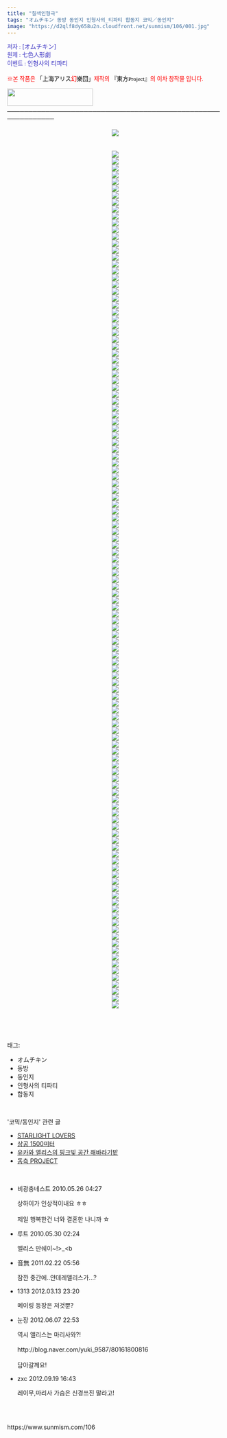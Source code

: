 ```yaml
---
title: "칠색인형극"
tags: "オムチキン 동방 동인지 인형사의_티파티 합동지 코믹／동인지"
image: "https://d2qlf8dy658u2n.cloudfront.net/sunmism/106/001.jpg"
---
```

<div class="article">
<div class="jb-article"><div>
<p><font color="#3a32c3"><span style="font-size: 10pt;"><span style="font-family: Dotum;"><span style="font-family: Dotum;"><span style="font-size: 10pt;"><span style="font-size: 10pt;">저자 : </span></span></span></span></span>[オムチキン]<br/>
</font><font color="#3a32c3"><span style="font-size: 10pt;"><span style="font-family: Dotum;"><span style="font-family: Dotum;"><span style="font-size: 10pt;"><span style="font-size: 10pt;">원제 : 七色人形劇</span></span></span></span></span><br/>
</font><font color="#3a32c3"><span style="font-size: 10pt;"><span style="font-family: Dotum;"><span style="font-family: Dotum;"><span style="font-size: 10pt;"><span style="font-size: 10pt;">이벤트 : </span></span></span></span></span>인형사의 티파티<br/>
<br/>
</font><span style="font-size: 10pt;"><font color="#ff0000"><span style="font-size: 10pt;"><span style="font-family: Dotum;"><span style="font-size: 10pt;"><span style="font-size: 10pt;">※본 작품은 </span></span></span><font color="#000000"><span style="font-family: Dotum;"><span style="font-size: 10pt;"><span style="font-size: 10pt;">「</span></span></span></font></span><font color="#000000" size="+0"><span style="font-size: 10pt;"><span style="font-family: Dotum;"><span style="font-size: 10pt;"><span style="font-size: 10pt;">上海アリス</span></span></span><font color="#ff0000"><span style="font-family: Dotum;"><span style="font-size: 10pt;"><span style="font-size: 10pt;">幻</span></span></span></font><span style="font-family: Dotum;"><span style="font-size: 10pt;"><span style="font-size: 10pt;">樂団」<font color="#ff0000">제작의</font> 『</span></span></span></span></font><span style="font-size: 10pt;"><font color="#000000"><span style="font-family: Dotum;"><span style="font-size: 10pt;"><span style="font-size: 10pt;">東方Project』</span></span></span></font><span style="font-family: Dotum;"><span style="font-size: 10pt;"><span style="font-size: 10pt;">의 이차 창작물 입니다.</span></span></span></span><br/>
</font></span></p>
<span style="font-size: 10pt;"><span style="font-family: Dotum;"><span style="font-size: 10pt;"><span style="font-size: 10pt;">﻿</span></span></span></span><span style="font-size: 10pt;"><span style="font-family: Dotum;"><span style="font-size: 10pt;"><span style="font-size: 10pt;">﻿</span></span></span></span><span style="font-family: Dotum;"><span style="font-size: 10pt;"><span style="font-size: 10pt;"><a href="http://www16.big.or.jp/%7Ezun/" target="_blank" title="[上海アリス幻樂団]으로 이동합니다."><img height="40" src="http://www16.big.or.jp/%7Ezun/image/banner.gif" width="200"/></a></span></span></span><br/>
─────────────────────────────────────────────────────────────<br/>
<br/>
<div class="imageblock center" style="text-align: center; clear: both;"><img src="{{ site.imgserver12 }}/sunmism/106/001.jpg"/></div><br/>
 <div class="imageblock center" style="text-align: center; clear: both;"><img src="{{ site.imgserver12 }}/sunmism/106/002.jpg"/></div><div class="imageblock center" style="text-align: center; clear: both;"><img src="{{ site.imgserver12 }}/sunmism/106/003.jpg"/></div><div class="imageblock center" style="text-align: center; clear: both;"><img src="{{ site.imgserver12 }}/sunmism/106/004.jpg"/></div><div class="imageblock center" style="text-align: center; clear: both;"><img src="{{ site.imgserver12 }}/sunmism/106/005.jpg"/></div><div class="imageblock center" style="text-align: center; clear: both;"><img src="{{ site.imgserver12 }}/sunmism/106/006.jpg"/></div><div class="imageblock center" style="text-align: center; clear: both;"><img src="{{ site.imgserver12 }}/sunmism/106/007.jpg"/></div><div class="imageblock center" style="text-align: center; clear: both;"><img src="{{ site.imgserver12 }}/sunmism/106/008.jpg"/></div><div class="imageblock center" style="text-align: center; clear: both;"><img src="{{ site.imgserver12 }}/sunmism/106/009.jpg"/></div><div class="imageblock center" style="text-align: center; clear: both;"><img src="{{ site.imgserver12 }}/sunmism/106/010.jpg"/></div><div class="imageblock center" style="text-align: center; clear: both;"><img src="{{ site.imgserver12 }}/sunmism/106/011.jpg"/></div><div class="imageblock center" style="text-align: center; clear: both;"><img src="{{ site.imgserver12 }}/sunmism/106/012.jpg"/></div><div class="imageblock center" style="text-align: center; clear: both;"><img src="{{ site.imgserver12 }}/sunmism/106/013.jpg"/></div><div class="imageblock center" style="text-align: center; clear: both;"><img src="{{ site.imgserver12 }}/sunmism/106/014.jpg"/></div><div class="imageblock center" style="text-align: center; clear: both;"><img src="{{ site.imgserver12 }}/sunmism/106/015.jpg"/></div><div class="imageblock center" style="text-align: center; clear: both;"><img src="{{ site.imgserver12 }}/sunmism/106/016.jpg"/></div><div class="imageblock center" style="text-align: center; clear: both;"><img src="{{ site.imgserver12 }}/sunmism/106/017.jpg"/></div><div class="imageblock center" style="text-align: center; clear: both;"><img src="{{ site.imgserver12 }}/sunmism/106/018.jpg"/></div><div class="imageblock center" style="text-align: center; clear: both;"><img src="{{ site.imgserver12 }}/sunmism/106/019.jpg"/></div><div class="imageblock center" style="text-align: center; clear: both;"><img src="{{ site.imgserver12 }}/sunmism/106/020.jpg"/></div><div class="imageblock center" style="text-align: center; clear: both;"><img src="{{ site.imgserver12 }}/sunmism/106/021.jpg"/></div><div class="imageblock center" style="text-align: center; clear: both;"><img src="{{ site.imgserver12 }}/sunmism/106/022.jpg"/></div><div class="imageblock center" style="text-align: center; clear: both;"><img src="{{ site.imgserver12 }}/sunmism/106/023.jpg"/></div><div class="imageblock center" style="text-align: center; clear: both;"><img src="{{ site.imgserver12 }}/sunmism/106/024.jpg"/></div><div class="imageblock center" style="text-align: center; clear: both;"><img src="{{ site.imgserver12 }}/sunmism/106/025.jpg"/></div><div class="imageblock center" style="text-align: center; clear: both;"><img src="{{ site.imgserver12 }}/sunmism/106/026.jpg"/></div><div class="imageblock center" style="text-align: center; clear: both;"><img src="{{ site.imgserver12 }}/sunmism/106/027.jpg"/></div><div class="imageblock center" style="text-align: center; clear: both;"><img src="{{ site.imgserver12 }}/sunmism/106/028.jpg"/></div><div class="imageblock center" style="text-align: center; clear: both;"><img src="{{ site.imgserver12 }}/sunmism/106/029.jpg"/></div><div class="imageblock center" style="text-align: center; clear: both;"><img src="{{ site.imgserver12 }}/sunmism/106/030.jpg"/></div><div class="imageblock center" style="text-align: center; clear: both;"><img src="{{ site.imgserver12 }}/sunmism/106/031.jpg"/></div><div class="imageblock center" style="text-align: center; clear: both;"><img src="{{ site.imgserver12 }}/sunmism/106/032.jpg"/></div><div class="imageblock center" style="text-align: center; clear: both;"><img src="{{ site.imgserver12 }}/sunmism/106/033.jpg"/></div><div class="imageblock center" style="text-align: center; clear: both;"><img src="{{ site.imgserver12 }}/sunmism/106/034.jpg"/></div><div class="imageblock center" style="text-align: center; clear: both;"><img src="{{ site.imgserver12 }}/sunmism/106/035.jpg"/></div><div class="imageblock center" style="text-align: center; clear: both;"><img src="{{ site.imgserver12 }}/sunmism/106/036.jpg"/></div><div class="imageblock center" style="text-align: center; clear: both;"><img src="{{ site.imgserver12 }}/sunmism/106/037.jpg"/></div><div class="imageblock center" style="text-align: center; clear: both;"><img src="{{ site.imgserver12 }}/sunmism/106/038.jpg"/></div><div class="imageblock center" style="text-align: center; clear: both;"><img src="{{ site.imgserver12 }}/sunmism/106/039.jpg"/></div><div class="imageblock center" style="text-align: center; clear: both;"><img src="{{ site.imgserver12 }}/sunmism/106/040.jpg"/></div><div class="imageblock center" style="text-align: center; clear: both;"><img src="{{ site.imgserver12 }}/sunmism/106/041.jpg"/></div><div class="imageblock center" style="text-align: center; clear: both;"><img src="{{ site.imgserver12 }}/sunmism/106/042.jpg"/></div><div class="imageblock center" style="text-align: center; clear: both;"><img src="{{ site.imgserver12 }}/sunmism/106/043.jpg"/></div><div class="imageblock center" style="text-align: center; clear: both;"><img src="{{ site.imgserver12 }}/sunmism/106/044.jpg"/></div><div class="imageblock center" style="text-align: center; clear: both;"><img src="{{ site.imgserver12 }}/sunmism/106/045.jpg"/></div><div class="imageblock center" style="text-align: center; clear: both;"><img src="{{ site.imgserver12 }}/sunmism/106/046.jpg"/></div><div class="imageblock center" style="text-align: center; clear: both;"><img src="{{ site.imgserver12 }}/sunmism/106/047.jpg"/></div><div class="imageblock center" style="text-align: center; clear: both;"><img src="{{ site.imgserver12 }}/sunmism/106/048.jpg"/></div><div class="imageblock center" style="text-align: center; clear: both;"><img src="{{ site.imgserver12 }}/sunmism/106/049.jpg"/></div><div class="imageblock center" style="text-align: center; clear: both;"><img src="{{ site.imgserver12 }}/sunmism/106/050.jpg"/></div><div class="imageblock center" style="text-align: center; clear: both;"><img src="{{ site.imgserver12 }}/sunmism/106/051.jpg"/></div><div class="imageblock center" style="text-align: center; clear: both;"><img src="{{ site.imgserver12 }}/sunmism/106/052.jpg"/></div><div class="imageblock center" style="text-align: center; clear: both;"><img src="{{ site.imgserver12 }}/sunmism/106/053.jpg"/></div><div class="imageblock center" style="text-align: center; clear: both;"><img src="{{ site.imgserver12 }}/sunmism/106/054.jpg"/></div><div class="imageblock center" style="text-align: center; clear: both;"><img src="{{ site.imgserver12 }}/sunmism/106/055.jpg"/></div><div class="imageblock center" style="text-align: center; clear: both;"><img src="{{ site.imgserver12 }}/sunmism/106/056.jpg"/></div><div class="imageblock center" style="text-align: center; clear: both;"><img src="{{ site.imgserver12 }}/sunmism/106/057.jpg"/></div><div class="imageblock center" style="text-align: center; clear: both;"><img src="{{ site.imgserver12 }}/sunmism/106/058.jpg"/></div><div class="imageblock center" style="text-align: center; clear: both;"><img src="{{ site.imgserver12 }}/sunmism/106/059.jpg"/></div><div class="imageblock center" style="text-align: center; clear: both;"><img src="{{ site.imgserver12 }}/sunmism/106/060.jpg"/></div><div class="imageblock center" style="text-align: center; clear: both;"><img src="{{ site.imgserver12 }}/sunmism/106/061.jpg"/></div><div class="imageblock center" style="text-align: center; clear: both;"><img src="{{ site.imgserver12 }}/sunmism/106/062.jpg"/></div><div class="imageblock center" style="text-align: center; clear: both;"><img src="{{ site.imgserver12 }}/sunmism/106/063.jpg"/></div><div class="imageblock center" style="text-align: center; clear: both;"><img src="{{ site.imgserver12 }}/sunmism/106/064.jpg"/></div><div class="imageblock center" style="text-align: center; clear: both;"><img src="{{ site.imgserver12 }}/sunmism/106/065.jpg"/></div><div class="imageblock center" style="text-align: center; clear: both;"><img src="{{ site.imgserver12 }}/sunmism/106/066.jpg"/></div><div class="imageblock center" style="text-align: center; clear: both;"><img src="{{ site.imgserver12 }}/sunmism/106/067.jpg"/></div><div class="imageblock center" style="text-align: center; clear: both;"><img src="{{ site.imgserver12 }}/sunmism/106/068.jpg"/></div><div class="imageblock center" style="text-align: center; clear: both;"><img src="{{ site.imgserver12 }}/sunmism/106/069.jpg"/></div><div class="imageblock center" style="text-align: center; clear: both;"><img src="{{ site.imgserver12 }}/sunmism/106/070.jpg"/></div><div class="imageblock center" style="text-align: center; clear: both;"><img src="{{ site.imgserver12 }}/sunmism/106/071.jpg"/></div><div class="imageblock center" style="text-align: center; clear: both;"><img src="{{ site.imgserver12 }}/sunmism/106/072.jpg"/></div><div class="imageblock center" style="text-align: center; clear: both;"><img src="{{ site.imgserver12 }}/sunmism/106/073.jpg"/></div><div class="imageblock center" style="text-align: center; clear: both;"><img src="{{ site.imgserver12 }}/sunmism/106/074.jpg"/></div><div class="imageblock center" style="text-align: center; clear: both;"><img src="{{ site.imgserver12 }}/sunmism/106/075.jpg"/></div><div class="imageblock center" style="text-align: center; clear: both;"><img src="{{ site.imgserver12 }}/sunmism/106/076.jpg"/></div><div class="imageblock center" style="text-align: center; clear: both;"><img src="{{ site.imgserver12 }}/sunmism/106/077.jpg"/></div><div class="imageblock center" style="text-align: center; clear: both;"><img src="{{ site.imgserver12 }}/sunmism/106/078.jpg"/></div><div class="imageblock center" style="text-align: center; clear: both;"><img src="{{ site.imgserver12 }}/sunmism/106/079.jpg"/></div><div class="imageblock center" style="text-align: center; clear: both;"><img src="{{ site.imgserver12 }}/sunmism/106/080.jpg"/></div><div class="imageblock center" style="text-align: center; clear: both;"><img src="{{ site.imgserver12 }}/sunmism/106/081.jpg"/></div><div class="imageblock center" style="text-align: center; clear: both;"><img src="{{ site.imgserver12 }}/sunmism/106/082.jpg"/></div><div class="imageblock center" style="text-align: center; clear: both;"><img src="{{ site.imgserver12 }}/sunmism/106/083.jpg"/></div><div class="imageblock center" style="text-align: center; clear: both;"><img src="{{ site.imgserver12 }}/sunmism/106/084.jpg"/></div><div class="imageblock center" style="text-align: center; clear: both;"><img src="{{ site.imgserver12 }}/sunmism/106/085.jpg"/></div><div class="imageblock center" style="text-align: center; clear: both;"><img src="{{ site.imgserver12 }}/sunmism/106/086.jpg"/></div><div class="imageblock center" style="text-align: center; clear: both;"><img src="{{ site.imgserver12 }}/sunmism/106/087.jpg"/></div><div class="imageblock center" style="text-align: center; clear: both;"><img src="{{ site.imgserver12 }}/sunmism/106/088.jpg"/></div><div class="imageblock center" style="text-align: center; clear: both;"><img src="{{ site.imgserver12 }}/sunmism/106/089.jpg"/></div><div class="imageblock center" style="text-align: center; clear: both;"><img src="{{ site.imgserver12 }}/sunmism/106/090.jpg"/></div><div class="imageblock center" style="text-align: center; clear: both;"><img src="{{ site.imgserver12 }}/sunmism/106/091.jpg"/></div><div class="imageblock center" style="text-align: center; clear: both;"><img src="{{ site.imgserver12 }}/sunmism/106/092.jpg"/></div><div class="imageblock center" style="text-align: center; clear: both;"><img src="{{ site.imgserver12 }}/sunmism/106/093.jpg"/></div><div class="imageblock center" style="text-align: center; clear: both;"><img src="{{ site.imgserver12 }}/sunmism/106/094.jpg"/></div><div class="imageblock center" style="text-align: center; clear: both;"><img src="{{ site.imgserver12 }}/sunmism/106/095.jpg"/></div><div class="imageblock center" style="text-align: center; clear: both;"><img src="{{ site.imgserver12 }}/sunmism/106/096.jpg"/></div><div class="imageblock center" style="text-align: center; clear: both;"><img src="{{ site.imgserver12 }}/sunmism/106/097.jpg"/></div><div class="imageblock center" style="text-align: center; clear: both;"><img src="{{ site.imgserver12 }}/sunmism/106/098.jpg"/></div><div class="imageblock center" style="text-align: center; clear: both;"><img src="{{ site.imgserver12 }}/sunmism/106/099.jpg"/></div><div class="imageblock center" style="text-align: center; clear: both;"><img src="{{ site.imgserver12 }}/sunmism/106/100.jpg"/></div><div class="imageblock center" style="text-align: center; clear: both;"><img src="{{ site.imgserver12 }}/sunmism/106/101.jpg"/></div><div class="imageblock center" style="text-align: center; clear: both;"><img src="{{ site.imgserver12 }}/sunmism/106/102.jpg"/></div><div class="imageblock center" style="text-align: center; clear: both;"><img src="{{ site.imgserver12 }}/sunmism/106/103.jpg"/></div><div class="imageblock center" style="text-align: center; clear: both;"><img src="{{ site.imgserver12 }}/sunmism/106/104.jpg"/></div><div class="imageblock center" style="text-align: center; clear: both;"><img src="{{ site.imgserver12 }}/sunmism/106/105.jpg"/></div><div class="imageblock center" style="text-align: center; clear: both;"><img src="{{ site.imgserver12 }}/sunmism/106/106.jpg"/></div><div class="imageblock center" style="text-align: center; clear: both;"><img src="{{ site.imgserver12 }}/sunmism/106/107.jpg"/></div><div class="imageblock center" style="text-align: center; clear: both;"><img src="{{ site.imgserver12 }}/sunmism/106/108.jpg"/></div><div class="imageblock center" style="text-align: center; clear: both;"><img src="{{ site.imgserver12 }}/sunmism/106/109.jpg"/></div><div class="imageblock center" style="text-align: center; clear: both;"><img src="{{ site.imgserver12 }}/sunmism/106/110.jpg"/></div><div class="imageblock center" style="text-align: center; clear: both;"><img src="{{ site.imgserver12 }}/sunmism/106/111.jpg"/></div><div class="imageblock center" style="text-align: center; clear: both;"><img src="{{ site.imgserver12 }}/sunmism/106/112.jpg"/></div><div class="imageblock center" style="text-align: center; clear: both;"><img src="{{ site.imgserver12 }}/sunmism/106/113.jpg"/></div><div class="imageblock center" style="text-align: center; clear: both;"><img src="{{ site.imgserver12 }}/sunmism/106/114.jpg"/></div><div class="imageblock center" style="text-align: center; clear: both;"><img src="{{ site.imgserver12 }}/sunmism/106/115.jpg"/></div><div class="imageblock center" style="text-align: center; clear: both;"><img src="{{ site.imgserver12 }}/sunmism/106/116.jpg"/></div><div class="imageblock center" style="text-align: center; clear: both;"><img src="{{ site.imgserver12 }}/sunmism/106/117.jpg"/></div><div class="imageblock center" style="text-align: center; clear: both;"><img src="{{ site.imgserver12 }}/sunmism/106/118.jpg"/></div><div class="imageblock center" style="text-align: center; clear: both;"><img src="{{ site.imgserver12 }}/sunmism/106/119.jpg"/></div><div class="imageblock center" style="text-align: center; clear: both;"><img src="{{ site.imgserver12 }}/sunmism/106/120.jpg"/></div><div class="imageblock center" style="text-align: center; clear: both;"><img src="{{ site.imgserver12 }}/sunmism/106/121.jpg"/></div><div class="imageblock center" style="text-align: center; clear: both;"><img src="{{ site.imgserver12 }}/sunmism/106/122.jpg"/></div><div class="imageblock center" style="text-align: center; clear: both;"><img src="{{ site.imgserver12 }}/sunmism/106/123.jpg"/></div><div class="imageblock center" style="text-align: center; clear: both;"><img src="{{ site.imgserver12 }}/sunmism/106/124.jpg"/></div><div class="imageblock center" style="text-align: center; clear: both;"><img src="{{ site.imgserver12 }}/sunmism/106/125.jpg"/></div><div class="imageblock center" style="text-align: center; clear: both;"><img src="{{ site.imgserver12 }}/sunmism/106/126.jpg"/></div><br/>
</div>
<br/><div style="text-align:center;margin:10px 0 10px 0;clear:both"><div style="display:inline;text-align:center;">
</div><div style="display:inline;text-align:center;">
</div></div></div></div><br/>
<div class="tagTrail">
<p>태그: </p>
<ul>
<li>オムチキン</li>
<li>동방</li>
<li>동인지</li>
<li>인형사의 티파티</li>
<li>합동지</li>
</ul>
</div><br/>
<div class="another">
<p>'코믹/동인지' 관련 글</p>
<ul>
<li><a href="/sunmism_114">STARLIGHT LOVERS</a></li>
<li><a href="/sunmism_107">상공 1500미터</a></li>
<li><a href="/sunmism_105">유카와 앨리스의 핑크빛 공간 해바라기밭</a></li>
<li><a href="/sunmism_104">동측 PROJECT</a></li>
</ul>
</div><br/>
<div class="jb-discuss-list jb-discuss-list-comment">
<ul class="jb-discuss-list-level-1">
<li class="rp_general" id="comment4058014">
<div class="jb-discuss jb-discuss-comment">
<div class="jb-discuss-information jb-discuss-information-comment">
<span class="jb-discuss-information-name">비광충네스트</span>
<span class="jb-discuss-information-date">2010.05.26 04:27 </span>
</div>
<p class="jb-discuss-content jb-discuss-content-comment">상하이가 인상적이내요 ㅎㅎ<br/>
<br/>
제일 행복한건 너와 결혼한 나니까 ☆</p>
</div>
</li>
<li class="rp_general" id="comment4076364">
<div class="jb-discuss jb-discuss-comment">
<div class="jb-discuss-information jb-discuss-information-comment">
<span class="jb-discuss-information-name">루트</span>
<span class="jb-discuss-information-date">2010.05.30 02:24 </span>
</div>
<p class="jb-discuss-content jb-discuss-content-comment">앨리스 만쉐이~!&gt;_&lt;b</p>
</div>
</li>
<li class="rp_general" id="comment5644551">
<div class="jb-discuss jb-discuss-comment">
<div class="jb-discuss-information jb-discuss-information-comment">
<span class="jb-discuss-information-name">音無</span>
<span class="jb-discuss-information-date">2011.02.22 05:56 </span>
</div>
<p class="jb-discuss-content jb-discuss-content-comment">잠깐 중간에..얀데레앨리스가...?</p>
</div>
</li>
<li class="rp_general" id="comment10798740">
<div class="jb-discuss jb-discuss-comment">
<div class="jb-discuss-information jb-discuss-information-comment">
<span class="jb-discuss-information-name">1313</span>
<span class="jb-discuss-information-date">2012.03.13 23:20 </span>
</div>
<p class="jb-discuss-content jb-discuss-content-comment">메이링 등장은 저것뿐? </p>
</div>
</li>
<li class="rp_general" id="comment11014163">
<div class="jb-discuss jb-discuss-comment">
<div class="jb-discuss-information jb-discuss-information-comment">
<span class="jb-discuss-information-name">눈장</span>
<span class="jb-discuss-information-date">2012.06.07 22:53 </span>
</div>
<p class="jb-discuss-content jb-discuss-content-comment">역시 앨리스는 마리사와?!<br/>
<br/>
http://blog.naver.com/yuki_9587/80161800816<br/>
<br/>
담아갈께요!</p>
</div>
</li>
<li class="rp_general" id="comment11456148">
<div class="jb-discuss jb-discuss-comment">
<div class="jb-discuss-information jb-discuss-information-comment">
<span class="jb-discuss-information-name">zxc</span>
<span class="jb-discuss-information-date">2012.09.19 16:43 </span>
</div>
<p class="jb-discuss-content jb-discuss-content-comment">레이무,마리사 가슴은 신경쓰진 말라고! </p>
</div>
</li>
</ul>
</div><br/>
<br/>
<p id="refer">https://www.sunmism.com/106</p>
<br/>

